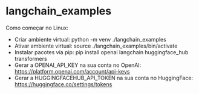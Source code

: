# langchain_examples

Como começar no Linux:
- Criar ambiente virtual: python -m venv ./langchain_examples
- Ativar ambiente virtual: source ./langchain_examples/bin/activate
- Instalar pacotes via pip: pip install openai langchain huggingface_hub transformers
- Gerar a OPENAI_API_KEY na sua conta no OpenAI: https://platform.openai.com/account/api-keys
- Gerar a HUGGINGFACEHUB_API_TOKEN na sua conta no HuggingFace: https://huggingface.co/settings/tokens 
